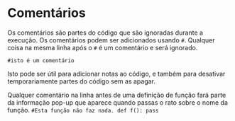 # Comentários
Os comentários são partes do código que são ignoradas durante a execução.
Os comentários podem ser adicionados usando `#`. Qualquer coisa na mesma linha após o `#` é um comentário e será ignorado.

`#isto é um comentário`

Isto pode ser útil para adicionar notas ao código, e também para desativar temporariamente partes do código sem as apagar.

Qualquer comentário na linha antes de uma definição de função fará parte da informação pop-up que aparece quando passas o rato sobre o nome da função.
`#Esta função não faz nada.
def f():
    pass`